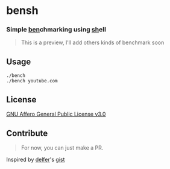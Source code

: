 # bensh

### Simple <ins>ben</ins>chmarking using <ins>sh</ins>ell

> This is a preview, I'll add others kinds of benchmark soon

## Usage
```shell
./bench
./bench youtube.com
```    

## License
[GNU Affero General Public License v3.0](LICENSE.md)

## Contribute
> For now, you can just make a PR.

Inspired by [delfer](https://github.com/delfer)'s [gist](https://gist.github.com/delfer/34f0d85d1f4474e6d9fd4c47f749bcb8)
